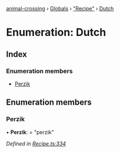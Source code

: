[animal-crossing](../README.md) › [Globals](../globals.md) › ["Recipe"](../modules/_recipe_.md) › [Dutch](_recipe_.dutch.md)

# Enumeration: Dutch

## Index

### Enumeration members

* [Perzik](_recipe_.dutch.md#perzik)

## Enumeration members

###  Perzik

• **Perzik**: = "perzik"

*Defined in [Recipe.ts:334](https://github.com/Norviah/animal-crossing/blob/b7769d3/module/types/Recipe.ts#L334)*

